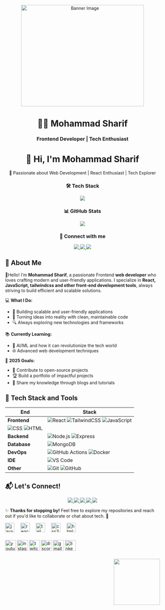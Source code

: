 <!-- Banner Image -->
<!-- Banner Image -->
<p align="center">
  <img src="https://i.ibb.co.com/65164Nt/sharifselfies.jpg" alt="Banner Image" width="400" height="330" />
</p>

<!-- Name & Designation -->
<h1 align="center">👨‍💻 Mohammad Sharif</h1>
<h3 align="center">Frontend Developer | Tech Enthusiast</h3>


<h1 align="center">👋 Hi, I'm Mohammad Sharif</h1>

<p align="center">
  🚀 Passionate about Web Development | React Enthusiast | Tech Explorer
</p>

<!-- Tech Stack -->
<h3 align="center">🛠 Tech Stack</h3>
<p align="center">
  <img src="https://skillicons.dev/icons?i=html,css,js,react,tailwind,typescript,nodejs,express,mongodb,firebase" />
</p>

<!-- GitHub Stats -->
<h3 align="center">📊 GitHub Stats</h3>
<p align="center">
  <img src="https://github-readme-stats.vercel.app/api?username=sharif707&show_icons=true&theme=dark" />
</p>

<!-- Contact Links -->
<h3 align="center">🔗 Connect with me</h3>
<p align="center">
  <a href="https://github.com/sharif707" target="_blank">
    <img src="https://img.shields.io/badge/GitHub-171515?style=for-the-badge&logo=github&logoColor=white" />
  </a>
  <a href="https://x.com/Sharif7O7" target="_blank">
    <img src="https://img.shields.io/badge/Twitter-1DA1F2?style=for-the-badge&logo=twitter&logoColor=white" />
  </a>
  <a href="https://www.linkedin.com/in/mohammad-sharif-b25346327/" target="_blank">
    <img src="https://img.shields.io/badge/LinkedIn-0A66C2?style=for-the-badge&logo=linkedin&logoColor=white" />
  </a>
</p>


###
## 🌟 About Me

👋Hello! I'm **Mohammad Sharif**, a passionate Frontend **web developer** who loves crafting modern and user-friendly applications. 
I specialize in **React, JavaScript, tailwindcss and other front-end development tools**, always striving to build efficient and scalable solutions.  

💻 **What I Do:**  
- 🚀 Building scalable and user-friendly applications  
- 🎨 Turning ideas into reality with clean, maintainable code  
- 🔍 Always exploring new technologies and frameworks  

📚 **Currently Learning:**  
- 🤖 AI/ML and how it can revolutionize the tech world  
- 🌐 Advanced web development techniques  

🎯 **2025 Goals:**  
- 🌱 Contribute to open-source projects  
- 🏆 Build a portfolio of impactful projects  
- 📖 Share my knowledge through blogs and tutorials  



## 🔧 Tech Stack and Tools  



<div align="center">
 
| End        | Stack  |
|------------|-------------------------------------------------|
| **Frontend**  | ![React](https://img.shields.io/badge/-React-61DAFB?logo=react&logoColor=black) ![TailwindCSS](https://img.shields.io/badge/-TailwindCSS-38B2AC?logo=tailwindcss&logoColor=white) ![JavaScript](https://img.shields.io/badge/-JavaScript-F7DF1E?logo=javascript&logoColor=black)
 ![CSS](https://img.shields.io/badge/-CSS3-1572B6?logo=css3&logoColor=white) ![HTML](https://img.shields.io/badge/-HTML5-E34F26?logo=html5&logoColor=white) |
| **Backend**  | ![Node.js](https://img.shields.io/badge/-Node.js-339933?logo=node.js&logoColor=white) ![Express](https://img.shields.io/badge/-Express.js-000000?logo=express&logoColor=white) |
| **Database**  | ![MongoDB](https://img.shields.io/badge/-MongoDB-47A248?logo=mongodb&logoColor=white) |
| **DevOps**  | ![GitHub Actions](https://img.shields.io/badge/-GitHub%20Actions-2088FF?logo=githubactions&logoColor=white) ![Docker](https://img.shields.io/badge/-Docker-2496ED?logo=docker&logoColor=white) |
| **IDE**  | ![VS Code](https://img.shields.io/badge/-VS%20Code-007ACC?logo=visualstudiocode&logoColor=white) |
| **Other**  | ![Git](https://img.shields.io/badge/-Git-F05032?logo=git&logoColor=white) ![GitHub](https://img.shields.io/badge/-GitHub-181717?logo=github&logoColor=white) |

</div>





## 📬 Let's Connect!


<p align="center">
  <a href="mailto:mdsh8692@gmail.com">
    <img src="https://img.shields.io/badge/-Email-D14836?style=for-the-badge&logo=gmail&logoColor=white" />
  </a>
  <a href="tel:+8801580515003">
    <img src="https://img.shields.io/badge/-Call_Me-25D366?style=for-the-badge&logo=whatsapp&logoColor=white" />
  </a>
  <a href="https://www.linkedin.com/in/mohammad-sharif-b25346327/" target="_blank">
    <img src="https://img.shields.io/badge/-LinkedIn-0077B5?style=for-the-badge&logo=linkedin&logoColor=white" />
  </a>
  <a href="https://x.com/Sharif7O7" target="_blank">
    <img src="https://img.shields.io/badge/-Twitter-1DA1F2?style=for-the-badge&logo=twitter&logoColor=white" />
  </a>
  <a href="https://github.com/sharif707" target="_blank">
    <img src="https://img.shields.io/badge/-GitHub-181717?style=for-the-badge&logo=github&logoColor=white" />
  </a>
</p>



✨ **Thanks for stopping by!** Feel free to explore my repositories and reach out if you'd like to collaborate or chat about tech. 🚀  

<div align="left">
  <img src="https://cdn.jsdelivr.net/gh/devicons/devicon/icons/javascript/javascript-original.svg" height="30" alt="javascript logo"  />
  <img width="12" />
  <img src="https://cdn.jsdelivr.net/gh/devicons/devicon/icons/react/react-original.svg" height="30" alt="react logo"  />
  <img width="12" />
  <img src="https://skillicons.dev/icons?i=tailwind" height="30" alt="tailwindcss logo"  />
  <img width="12" />
  <img src="https://skillicons.dev/icons?i=css" height="30" alt="css3 logo"  />
  <img width="12" />
  <img src="https://skillicons.dev/icons?i=html" height="30" alt="html5 logo"  />
</div>

###

<div align="left">
  <img src="https://img.shields.io/static/v1?message=Youtube&logo=youtube&label=&color=FF0000&logoColor=white&labelColor=&style=for-the-badge" height="35" alt="youtube logo"  />
  <img src="https://img.shields.io/static/v1?message=Instagram&logo=instagram&label=&color=E4405F&logoColor=white&labelColor=&style=for-the-badge" height="35" alt="instagram logo"  />
  <img src="https://img.shields.io/static/v1?message=Twitch&logo=twitch&label=&color=9146FF&logoColor=white&labelColor=&style=for-the-badge" height="35" alt="twitch logo"  />
  <img src="https://img.shields.io/static/v1?message=Discord&logo=discord&label=&color=7289DA&logoColor=white&labelColor=&style=for-the-badge" height="35" alt="discord logo"  />
  <img src="https://img.shields.io/static/v1?message=Gmail&logo=gmail&label=&color=D14836&logoColor=white&labelColor=&style=for-the-badge" height="35" alt="gmail logo"  />
  <img src="https://img.shields.io/static/v1?message=LinkedIn&logo=linkedin&label=&color=0077B5&logoColor=white&labelColor=&style=for-the-badge" height="35" alt="linkedin logo"  />
</div>

###

<img align="right" height="150" src="https://i.imgflip.com/65efzo.gif"  />


###
